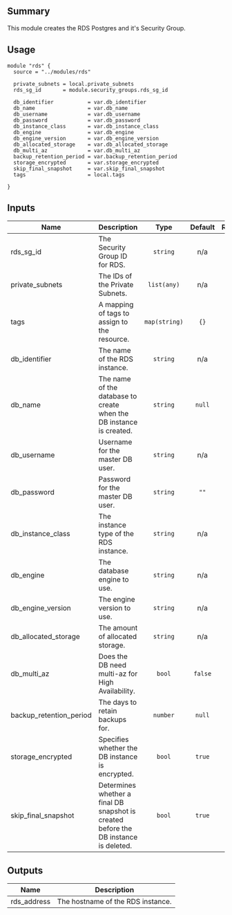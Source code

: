 ## Summary

This module creates the RDS Postgres and it's Security Group.

## Usage

```
module "rds" {
  source = "../modules/rds"

  private_subnets = local.private_subnets
  rds_sg_id       = module.security_groups.rds_sg_id

  db_identifier           = var.db_identifier
  db_name                 = var.db_name
  db_username             = var.db_username
  db_password             = var.db_password
  db_instance_class       = var.db_instance_class
  db_engine               = var.db_engine
  db_engine_version       = var.db_engine_version
  db_allocated_storage    = var.db_allocated_storage
  db_multi_az             = var.db_multi_az
  backup_retention_period = var.backup_retention_period
  storage_encrypted       = var.storage_encrypted
  skip_final_snapshot     = var.skip_final_snapshot
  tags                    = local.tags

}

```

## Inputs

| Name | Description | Type | Default | Required |
|------|-------------|:----:|:-----:|:-----:|
| rds\_sg\_id | The Security Group ID for RDS. | `string` | n/a | yes |
| private\_subnets | The IDs of the Private Subnets. | `list(any)` | n/a | yes |
| tags | A mapping of tags to assign to the resource. | `map(string)` | `{}` | no |
| db\_identifier | The name of the RDS instance. | `string` | n/a | yes |
| db\_name | The name of the database to create when the DB instance is created. | `string` | `null` | yes |
| db\_username | Username for the master DB user. | `string` | n/a | yes |
| db\_password | Password for the master DB user. | `string` | `""` | yes |
| db\_instance\_class | The instance type of the RDS instance. | `string` | n/a | yes |
| db\_engine | The database engine to use. | `string` | n/a | yes |
| db\_engine\_version | The engine version to use. | `string` | n/a | yes |
| db\_allocated\_storage | The amount of allocated storage. | `string` | n/a | yes |
| db_multi_az | Does the DB need multi-az for High Availability. | `bool` | `false` | no |
| backup_retention_period | The days to retain backups for. | `number` | `null` | no |
| storage_encrypted | Specifies whether the DB instance is encrypted. | `bool` | `true` | no |
| skip_final_snapshot | Determines whether a final DB snapshot is created before the DB instance is deleted. | `bool` | `true` | no |


## Outputs

| Name | Description |
|------|-------------|
| rds\_address | The hostname of the RDS instance. |
